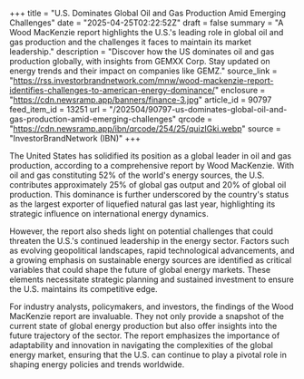 +++
title = "U.S. Dominates Global Oil and Gas Production Amid Emerging Challenges"
date = "2025-04-25T02:22:52Z"
draft = false
summary = "A Wood MacKenzie report highlights the U.S.'s leading role in global oil and gas production and the challenges it faces to maintain its market leadership."
description = "Discover how the US dominates oil and gas production globally, with insights from GEMXX Corp. Stay updated on energy trends and their impact on companies like GEMZ."
source_link = "https://rss.investorbrandnetwork.com/mnw/wood-mackenzie-report-identifies-challenges-to-american-energy-dominance/"
enclosure = "https://cdn.newsramp.app/banners/finance-3.jpg"
article_id = 90797
feed_item_id = 13251
url = "/202504/90797-us-dominates-global-oil-and-gas-production-amid-emerging-challenges"
qrcode = "https://cdn.newsramp.app/ibn/qrcode/254/25/quizIGki.webp"
source = "InvestorBrandNetwork (IBN)"
+++

<p>The United States has solidified its position as a global leader in oil and gas production, according to a comprehensive report by Wood MacKenzie. With oil and gas constituting 52% of the world's energy sources, the U.S. contributes approximately 25% of global gas output and 20% of global oil production. This dominance is further underscored by the country's status as the largest exporter of liquefied natural gas last year, highlighting its strategic influence on international energy dynamics.</p><p>However, the report also sheds light on potential challenges that could threaten the U.S.'s continued leadership in the energy sector. Factors such as evolving geopolitical landscapes, rapid technological advancements, and a growing emphasis on sustainable energy sources are identified as critical variables that could shape the future of global energy markets. These elements necessitate strategic planning and sustained investment to ensure the U.S. maintains its competitive edge.</p><p>For industry analysts, policymakers, and investors, the findings of the Wood MacKenzie report are invaluable. They not only provide a snapshot of the current state of global energy production but also offer insights into the future trajectory of the sector. The report emphasizes the importance of adaptability and innovation in navigating the complexities of the global energy market, ensuring that the U.S. can continue to play a pivotal role in shaping energy policies and trends worldwide.</p>